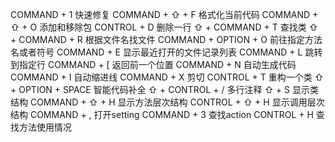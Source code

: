 COMMAND + 1                      快速修复
COMMAND + ⇧ + F                  格式化当前代码
COMMAND + ⇧ + O                  添加和移除包
CONTROL + D                      删除一行
⇧ + COMMAND + T                  查找类
⇧ + COMMAND + R                  根据文件名找文件
COMMAND + OPTION + O             前往指定方法名或者符号
COMMAND + E                      显示最近打开的文件记录列表
COMMAND + L                      跳转到指定行
COMMAND + [                      返回前一个位置
COMMAND + N                      自动生成代码
COMMAND + I                      自动缩进线
COMMAND + X                      剪切
CONTROL + T                      重构一个类
⇧ + OPTION + SPACE               智能代码补全
⇧ + CONTROL + /                  多行注释
⇧ + S                            显示类结构
COMMAND + ⇧ + H                  显示方法层次结构
CONTROL + ⇧ + H                  显示调用层次结构
COMMAND + ,                      打开setting
COMMAND + 3                      查找action
CONTROL + H                      查找方法使用情况












